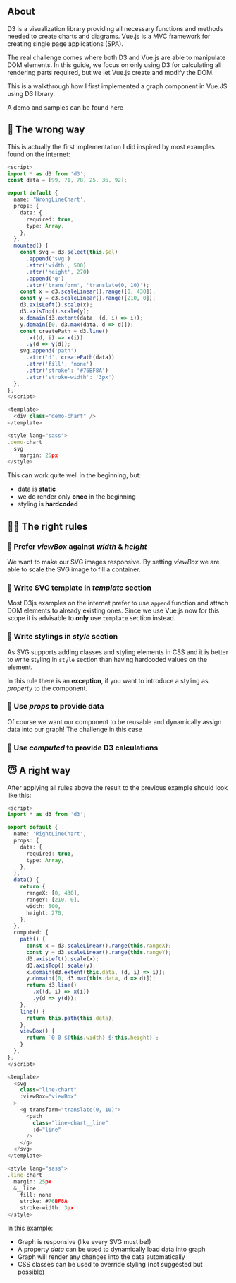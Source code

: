 ## About

D3 is a visualization library providing all necessary functions and methods
needed to create charts and diagrams. Vue.js is a MVC framework for creating
single page applications (SPA).

The real challenge comes where both D3 and Vue.js are able to manipulate
DOM elements. In this guide, we focus on only using D3 for calculating all
rendering parts required, but we let Vue.js create and modify the DOM.

This is a walkthrough how I first implemented a graph component in Vue.JS
using D3 library.

A demo and samples can be found here

## 👿 The wrong way

This is actually the first implementation I did inspired by most examples
found on the internet:

```typescript
<script>
import * as d3 from 'd3';
const data = [99, 71, 78, 25, 36, 92];

export default {
  name: 'WrongLineChart',
  props: {
    data: {
      required: true,
      type: Array,
    },
  },
  mounted() {
    const svg = d3.select(this.$el)
      .append('svg')
      .attr('width', 500)
      .attr('height', 270)
      .append('g')
      .attr('transform', 'translate(0, 10)');
    const x = d3.scaleLinear().range([0, 430]);
    const y = d3.scaleLinear().range([210, 0]);
    d3.axisLeft().scale(x);
    d3.axisTop().scale(y);
    x.domain(d3.extent(data, (d, i) => i));
    y.domain([0, d3.max(data, d => d)]);
    const createPath = d3.line()
      .x((d, i) => x(i))
      .y(d => y(d));
    svg.append('path')
      .attr('d', createPath(data))
      .atrr('fill', 'none')
      .attr('stroke': '#76BF8A')
      .attr('stroke-width': '3px')
  },
};
</script>

<template>
  <div class="demo-chart" />
</template>

<style lang="sass">
.demo-chart
  svg
    margin: 25px
</style>
```

This can work quite well in the beginning, but:

*   data is **static**
*   we do render only **once** in the beginning
*   styling is **hardcoded**

## 🧙‍♂️ The right rules

### 📜 Prefer _viewBox_ against _width_ & _height_

We want to make our SVG images responsive. By setting _viewBox_ we are able to
scale the SVG image to fill a container.

### 📜 Write SVG template in _template_ section

Most D3js examples on the internet prefer to use `append` function and attach
DOM elements to already existing ones. Since we use Vue.js now for this
scope it is advisable to **only** use `template` section instead.

### 📜 Write stylings in _style_ section

As SVG supports adding classes and styling elements in CSS and it is better to
write styling in `style` section than having hardcoded values on the element.

In this rule there is an **exception**, if you want to introduce a styling as
_property_ to the component.

### 📜 Use _props_ to provide data

Of course we want our component to be reusable and dynamically assign data
into our graph! The challenge in this case

### 📜 Use _computed_ to provide D3 calculations



## 😇 A right way

After applying all rules above the result to the previous example should look
like this:

```typescript
<script>
import * as d3 from 'd3';

export default {
  name: 'RightLineChart',
  props: {
    data: {
      required: true,
      type: Array,
    },
  },
  data() {
    return {
      rangeX: [0, 430],
      rangeY: [210, 0],
      width: 500,
      height: 270,
    };
  },
  computed: {
    path() {
      const x = d3.scaleLinear().range(this.rangeX);
      const y = d3.scaleLinear().range(this.rangeY);
      d3.axisLeft().scale(x);
      d3.axisTop().scale(y);
      x.domain(d3.extent(this.data, (d, i) => i));
      y.domain([0, d3.max(this.data, d => d)]);
      return d3.line()
        .x((d, i) => x(i))
        .y(d => y(d));
    },
    line() {
      return this.path(this.data);
    },
    viewBox() {
      return `0 0 ${this.width} ${this.height}`;
    }
  },
};
</script>

<template>
  <svg
    class="line-chart"
    :viewBox="viewBox"
  >
    <g transform="translate(0, 10)">
      <path
        class="line-chart__line"
        :d="line"
      />
    </g>
  </svg>
</template>

<style lang="sass">
.line-chart
  margin: 25px
  &__line
    fill: none
    stroke: #76BF8A
    stroke-width: 3px
</style>
```

In this example:

*   Graph is responsive (like every SVG must be!)
*   A property _data_ can be used to dynamically load data into graph
*   Graph will render any changes into the data automatically
*   CSS classes can be used to override styling (not suggested but possible)
